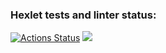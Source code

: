 ### Hexlet tests and linter status:
[![Actions Status](https://github.com/lobedima/fullstack-javascript-project-44/actions/workflows/hexlet-check.yml/badge.svg)](https://github.com/lobedima/fullstack-javascript-project-44/actions)
<a href="https://codeclimate.com/github/lobedima/fullstack-javascript-project-44/maintainability"><img src="https://api.codeclimate.com/v1/badges/30b12d7fa7ce59b2463f/maintainability" /></a>
